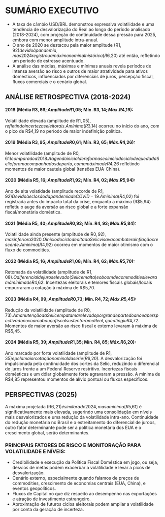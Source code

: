 # SUMÁRIO EXECUTIVO

* A taxa de câmbio USD/BRL demonstrou expressiva volatilidade e uma tendência de desvalorização do Real ao longo do período analisado (2018-2024), com projeção de continuidade dessa pressão para 2025, embora com menor amplitude intra-anual. 
* O ano de 2020 se destacou pela maior amplitude (R$1,92) devido à pandemia, mas 2024 registrou a máxima nominal histórica (R$6,20) até então, refletindo um período de estresse acentuado.
* A análise das médias, máximas e mínimas anuais revela períodos de intensa aversão ao risco e outros de maior atratividade para ativos domésticos, influenciados por diferenciais de juros, percepção fiscal, fluxos comerciais e o cenário global.

## ANÁLISE RETROSPECTIVA (2018-2024)

#### 2018 (Média R$3,66; Amplitude R$1,05; Mín. R$3,14; Máx. R$4,19):
Volatilidade elevada (amplitude de R$1,05), refletindo incertezas eleitorais. 
A mínima (R$3,14) ocorreu no início do ano, com o pico de R$4,19 no período de maior indefinição política.

#### 2019 (Média R$3,95; Amplitude R$0,61; Mín. R$3,65; Máx. R$4,26): 
Menor volatilidade (amplitude de R$0,61) comparado a 2018. 
A agenda inicial de reformas e o início do ciclo de queda da Selic foram acompanhados de perto, com a máxima de R$4,26 refletindo momentos de maior cautela global (tensões EUA-China).

#### 2020 (Média R$5,16; Amplitude R$1,92; Mín. R$4,02; Máx. R$5,94): 
Ano de alta volatidade (amplitude recorde de R$1,92) 
Devido à eclosão da pandemia de COVID-19. A mínima (R$4,02) foi registrada antes do impacto total da crise, enquanto a máxima (R$5,94) refletiu o auge da aversão ao risco global e a forte expansão fiscal/monetária doméstica.

#### 2021 (Média R$5,40; Amplitude R$0,92; Mín. R$4,92; Máx. R$5,84): 
Volatilidade ainda presente (amplitude de R$0,92), mas inferior a 2020. 
O início do ciclo de alta da Selic visava combater a inflação crescente. 
A mínima (R$4,92) ocorreu em momentos de maior otimismo com o fluxo de commodities.

#### 2022 (Média R$5,16; Amplitude R$1,08; Mín. R$4,62; Máx. R$5,70): 
Retomada da volatilidade (amplitude de R$1,08). 
O diferencial de juros elevado (Selic em alta) e o boom de commodities levaram à mínima de R$4,62. 
Incertezas eleitorais e temores fiscais globais/locais empurraram a cotação à máxima de R$5,70.

#### 2023 (Média R$4,99; Amplitude R$0,73; Mín. R$4,72; Máx. R$5,45): 
Redução da volatilidade (amplitude de R$0,73). 
A manutenção da Selic em patamar elevado por grande parte do ano e a perspectiva do novo arcabouço fiscal sustentaram o Real, que atingiu R$4,72.
Momentos de maior aversão ao risco fiscal e externo levaram à máxima de R$5,45.

#### 2024 (Média R$5,39; Amplitude R$1,35; Mín. R$4,85; Máx. R$6,20): 
Ano marcado por forte volatilidade (amplitude de R$1,35) e pela maior cotação nominal da série (R$6,20). 
A desvalorização foi impulsionada pela continuidade dos cortes da Selic, reduzindo o diferencial de juros frente a um Federal Reserve restritivo. 
Incertezas fiscais domésticas e um dólar globalmente forte agravaram a pressão. A mínima de R$4,85 representou momentos de alívio pontual ou fluxos específicos.

## PERSPECTIVAS (2025)

A máxima projetada (R$6,21) é similar à de 2024, mas a mínima (R$5,61) é significativamente mais elevada, sugerindo uma consolidação em níveis mais desvalorizados e uma redução da volatilidade intra-ano.
Continuidade do redução monetária no Brasil e o estreitamento do diferencial de juroos, outro fator determinante pode ser a política monetária dos EUA e o crescimento global, serão determinantes. 

### PRINCIPAIS FATORES DE RISCO E MONITORAÇÃO PARA VOLATILIDADE E NÍVEIS:

* Credibilidade e execução da Política Fiscal Doméstica em jogo, ou seja, desvios de metas podem exacerbar a volatilidade e levar a picos de desvalorização.
* Cenário externo, especialmente quando falamos de preços de commodities, crescimento de economias centrais (EUA, China), e eventos geopolíticos.
* Fluxos de Capital no que diz respeito ao desempenho nas exportações e atração de investimento estrangeiro.
* Aproximação de futuros ciclos eleitorais podem ampliar a volatilidade por conta da geração de incerteza.
